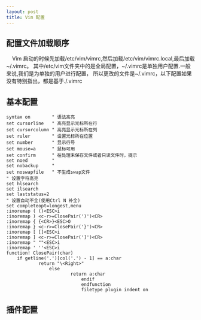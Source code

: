 ```yaml
---
layout: post
title: Vim 配置
---
```


## 配置文件加载顺序
&nbsp;&nbsp;&nbsp;&nbsp;Vim 启动的时候先加载/etc/vim/vimrc,然后加载/etc/vim/vimrc.local,最后加载~/.vimrc。
其中/etc/vim文件夹中的是全局配置，~/.vimrc是单独用户配置.一般来说,我们是为单独的用户进行配置，
所以更改的文件是~/.vimrc，以下配置如果没有特别指出，都是基于./.vimrc
 
## 基本配置

```
syntax on 		 " 语法高亮
set cursorline   " 高亮显示光标所在行
set cursorcolumn " 高亮显示光标所在列
set ruler        " 设置光标所在位置
set number       " 显示行号
set mouse=a      " 鼠标可用
set confirm      " 在处理未保存文件或者只读文件时，提示
set noed         " 
set nobackup     " 
set noswapfile   " 不生成swap文件
" 设置字符高亮
set hlsearch  
set ilsearch 
set laststatus=2   
" 设置自动不全(使用Ctrl N 补全)
set completeopt=longest,menu
:inoremap ( ()<ESC>i
:inoremap ) <c-r>=ClosePair(')')<CR>
:inoremap { {<CR>}<ESC>O
:inoremap } <c-r>=ClosePair('}')<CR>
:inoremap [ []<ESC>i
:inoremap ] <c-r>=ClosePair(']')<CR>
:inoremap " ""<ESC>i
:inoremap ' ''<ESC>i
function! ClosePair(char)
	if getline('.')[col('.') - 1] == a:char
			return "\<Right>"
				else
						return a:char
							endif
							endfunction
							filetype plugin indent on 
```

## 插件配置
